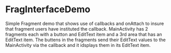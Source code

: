 FragInterfaceDemo
=================

Simple Fragment demo that shows use of callbacks and onAttach to insure that fragment users have instituted the callback.  MainActivity has 2 fragments each with a button and EditText item and a 3rd area that has an EditText item.  The buttens in the fragments send their EditText values to the MainActivity via the callback and it idsplays them in its EditText item.
